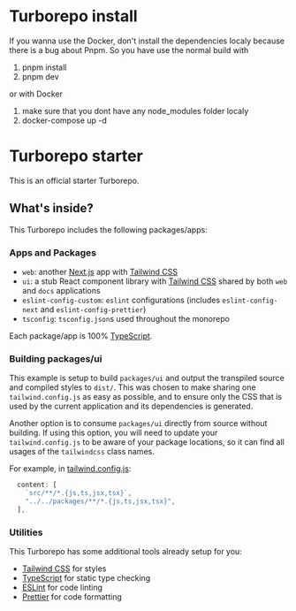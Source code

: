 # Turborepo install

If you wanna use the Docker, don't install the dependencies localy because there is a bug about Pnpm. So you have use the normal build with

1. pnpm install
2. pnpm dev

or with Docker

1. make sure that you dont have any node_modules folder localy
2. docker-compose up -d

# Turborepo starter

This is an official starter Turborepo.

## What's inside?

This Turborepo includes the following packages/apps:

### Apps and Packages

-   `web`: another [Next.js](https://nextjs.org/) app with [Tailwind CSS](https://tailwindcss.com/)
-   `ui`: a stub React component library with [Tailwind CSS](https://tailwindcss.com/) shared by both `web` and `docs` applications
-   `eslint-config-custom`: `eslint` configurations (includes `eslint-config-next` and `eslint-config-prettier`)
-   `tsconfig`: `tsconfig.json`s used throughout the monorepo

Each package/app is 100% [TypeScript](https://www.typescriptlang.org/).

### Building packages/ui

This example is setup to build `packages/ui` and output the transpiled source and compiled styles to `dist/`. This was chosen to make sharing one `tailwind.config.js` as easy as possible, and to ensure only the CSS that is used by the current application and its dependencies is generated.

Another option is to consume `packages/ui` directly from source without building. If using this option, you will need to update your `tailwind.config.js` to be aware of your package locations, so it can find all usages of the `tailwindcss` class names.

For example, in [tailwind.config.js](packages/tailwind-config/tailwind.config.js):

```js
  content: [
    `src/**/*.{js,ts,jsx,tsx}`,
    "../../packages/**/*.{js,ts,jsx,tsx}",
  ],
```

### Utilities

This Turborepo has some additional tools already setup for you:

-   [Tailwind CSS](https://tailwindcss.com/) for styles
-   [TypeScript](https://www.typescriptlang.org/) for static type checking
-   [ESLint](https://eslint.org/) for code linting
-   [Prettier](https://prettier.io) for code formatting
